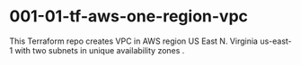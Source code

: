 # 001-01-tf-aws-one-region-vpc
This Terraform repo creates VPC in AWS region US East N. Virginia us-east-1 with two subnets in unique availability zones .
